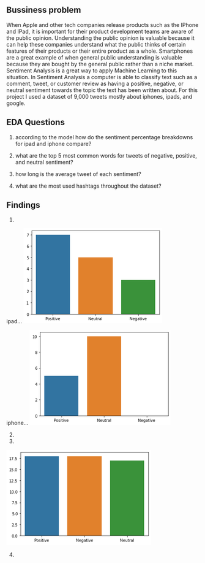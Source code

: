 ## Bussiness problem

When Apple and other tech companies release products such as the IPhone and IPad, it is important for their product development teams are aware of the public opinion. Understanding the public opinion is valuable because it can help these companies understand what the public thinks of certain features of their products or their entire product as a whole. Smartphones are a great example of when general public understanding is valuable because they are bought by the general public rather than a niche market. Sentiment Analysis is a great way to apply Machine Learning to this situation. In Sentiment Analysis a computer is able to classify text such as a comment, tweet, or customer review as having a positive, negative, or neutral sentiment towards the topic the text has been written about. For this project I used a dataset of 9,000 tweets mostly about iphones, ipads, and google.

## EDA Questions

1. according to the model how do the sentiment percentage breakdowns for ipad and iphone compare?

2. what are the top 5 most common words for tweets of negative, positive, and neutral sentiment?

3. how long is the average tweet of each sentiment?

4. what are the most used hashtags throughout the dataset?


## Findings

1. 

ipad...
<img src="images/ipad.png/">

iphone...
<img src="images/iphone.png/"> 

2.

3.

<img src="images/lengths.png/"> 

4.
